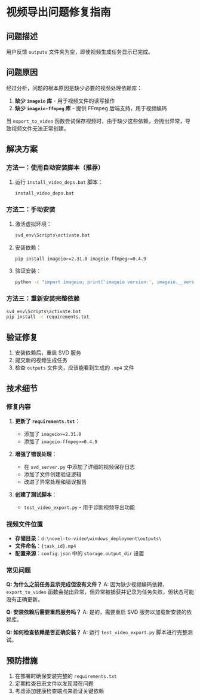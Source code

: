 # 视频导出问题修复指南

## 问题描述

用户反馈 `outputs` 文件夹为空，即使视频生成任务显示已完成。

## 问题原因

经过分析，问题的根本原因是缺少必要的视频处理依赖库：

1. **缺少 `imageio` 库** - 用于视频文件的读写操作
2. **缺少 `imageio-ffmpeg` 库** - 提供 FFmpeg 后端支持，用于视频编码

当 `export_to_video` 函数尝试保存视频时，由于缺少这些依赖，会抛出异常，导致视频文件无法正常创建。

## 解决方案

### 方法一：使用自动安装脚本（推荐）

1. 运行 `install_video_deps.bat` 脚本：
   ```bash
   install_video_deps.bat
   ```

### 方法二：手动安装

1. 激活虚拟环境：
   ```bash
   svd_env\Scripts\activate.bat
   ```

2. 安装依赖：
   ```bash
   pip install imageio>=2.31.0 imageio-ffmpeg>=0.4.9
   ```

3. 验证安装：
   ```bash
   python -c "import imageio; print('imageio version:', imageio.__version__); imageio.plugins.ffmpeg.get_exe(); print('ffmpeg 可用')"
   ```

### 方法三：重新安装完整依赖

```bash
svd_env\Scripts\activate.bat
pip install -r requirements.txt
```

## 验证修复

1. 安装依赖后，重启 SVD 服务
2. 提交新的视频生成任务
3. 检查 `outputs` 文件夹，应该能看到生成的 `.mp4` 文件

## 技术细节

### 修复内容

1. **更新了 `requirements.txt`**：
   - 添加了 `imageio>=2.31.0`
   - 添加了 `imageio-ffmpeg>=0.4.9`

2. **增强了错误处理**：
   - 在 `svd_server.py` 中添加了详细的视频保存日志
   - 添加了文件创建验证逻辑
   - 改进了异常处理和错误报告

3. **创建了测试脚本**：
   - `test_video_export.py` - 用于诊断视频导出功能

### 视频文件位置

- **存储目录**：`d:\novel-to-video\windows_deployment\outputs\`
- **文件命名**：`{task_id}.mp4`
- **配置来源**：`config.json` 中的 `storage.output_dir` 设置

### 常见问题

**Q: 为什么之前任务显示完成但没有文件？**
A: 因为缺少视频编码依赖，`export_to_video` 函数会抛出异常，但异常被捕获并记录为任务失败，但状态可能没有正确更新。

**Q: 安装依赖后需要重启服务吗？**
A: 是的，需要重启 SVD 服务以加载新安装的依赖库。

**Q: 如何检查依赖是否正确安装？**
A: 运行 `test_video_export.py` 脚本进行完整测试。

## 预防措施

1. 在部署时确保安装完整的 `requirements.txt`
2. 定期检查日志文件以发现潜在问题
3. 考虑添加健康检查端点来验证关键依赖